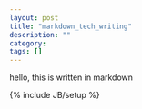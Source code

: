 ```yaml
---
layout: post
title: "markdown_tech_writing"
description: ""
category: 
tags: []
---
```


hello, this is written in markdown

{% include JB/setup %}
